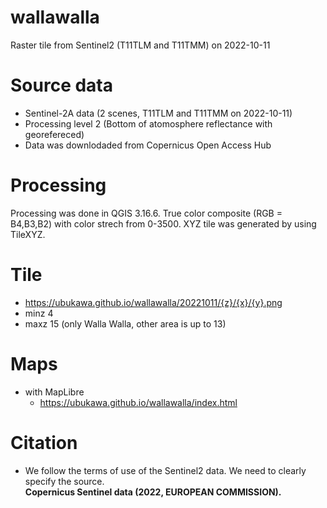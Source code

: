 # wallawalla
Raster tile from Sentinel2 (T11TLM and T11TMM) on 2022-10-11

# Source data
* Sentinel-2A data (2 scenes, T11TLM and T11TMM on 2022-10-11)  
* Processing level 2 (Bottom of atomosphere reflectance with georefereced)
* Data was downlodaded from Copernicus Open Access Hub 

# Processing
Processing was done in QGIS 3.16.6.
True color composite (RGB = B4,B3,B2) with color strech from 0-3500.
XYZ tile was generated by using TileXYZ.

# Tile
* https://ubukawa.github.io/wallawalla/20221011/{z}/{x}/{y}.png  
* minz 4   
* maxz 15 (only Walla Walla, other area is up to 13)   

# Maps
* with MapLibre
    * https://ubukawa.github.io/wallawalla/index.html

# Citation
* We follow the terms of use of the Sentinel2 data. We need to clearly specify the source.  
**Copernicus Sentinel data (2022, EUROPEAN COMMISSION).**  
  
